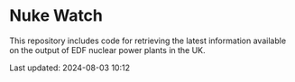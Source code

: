 # Nuke Watch

This repository includes code for retrieving the latest information available on the output of EDF nuclear power plants in the UK.

Last updated: 2024-08-03 10:12